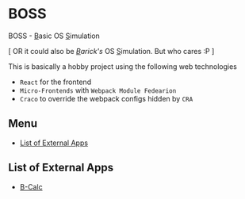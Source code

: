 # BOSS
BOSS - <u>B</u>asic OS <u>S</u>imulation

[ OR it could also be *<u>B</u>arick's* OS <u>S</u>imulation. But who cares :P ]

This is basically a hobby project using the following web technologies
- `React` for the frontend
- `Micro-Frontends` with `Webpack Module Fedearion`
- `Craco` to override the webpack configs hidden by `CRA` 


## Menu
- [List of External Apps](https://github.com/codotronix/boss/tree/development#list-of-external-apps)


## List of External Apps
- [B-Calc](https://github.com/codotronix/bcalc)
